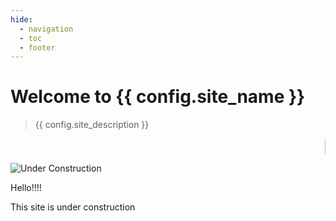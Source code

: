 ```yaml
---
hide:
  - navigation
  - toc
  - footer
---
```


# Welcome to {{ config.site_name }}

> {{ config.site_description }}

<marquee behavior="scroll" direction="left" style="color: red; font-size: 1.5em;">
  🚧 This site is under construction! 🚧
</marquee>

![Under Construction](https://media.giphy.com/media/3o7abKhOpu0NwenH3O/giphy.gif)

Hello!!!!

This site is under construction

